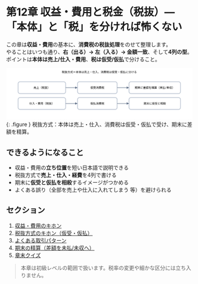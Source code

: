 # 第12章 収益・費用と税金（税抜）—「本体」と「税」を分ければ怖くない

<p class="lead">
この章は<strong>収益・費用</strong>の基本に、<strong>消費税の税抜処理</strong>をのせて整理します。<br>
やることはいつも通り、<strong>右（出る）→ 左（入る）→ 金額一致</strong>、そして<strong>4列の型</strong>。<br>
ポイントは<strong>本体は売上/仕入・費用</strong>、<strong>税は仮受/仮払</strong>で分けること。
</p>

![税抜方式のイメージ](../assets/img/ch12/vat_flow.svg){: .figure }
<span class="caption">税抜方式：本体は売上・仕入、消費税は仮受・仮払で受け、期末に差額を精算。</span>

## できるようになること

- 収益・費用の<strong>立ち位置</strong>を短い日本語で説明できる
- 税抜方式で<strong>売上・仕入・経費</strong>を4列で書ける
- 期末に<strong>仮受と仮払を相殺</strong>するイメージがつかめる
- よくある誤り（全部を売上や仕入に入れてしまう 等）を避けられる

## セクション

1. [収益・費用のキホン](01-rev-exp-basics.md)
2. [税抜方式のキホン（仮受・仮払）](02-tax-excluded-basics.md)
3. [よくある取引パターン](03-patterns-and-examples.md)
4. [期末の精算（差額を未払/未収へ）](04-period-end-settlement.md)
5. [章末クイズ](99-quiz.md)

> 本章は初級レベルの範囲で扱います。税率の変更や細かな区分には立ち入りません。
